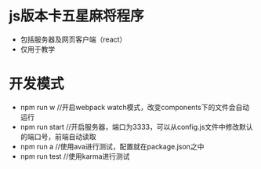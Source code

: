 # js版本卡五星麻将程序
- 包括服务器及网页客户端（react）
- 仅用于教学

# 开发模式
- npm run w //开启webpack watch模式，改变components下的文件会自动运行
- npm run start //开启服务器，端口为3333，可以从config.js文件中修改默认的端口号，前端自动读取
- npm run a //使用ava进行测试，配置就在package.json之中
- npm run test //使用karma进行测试